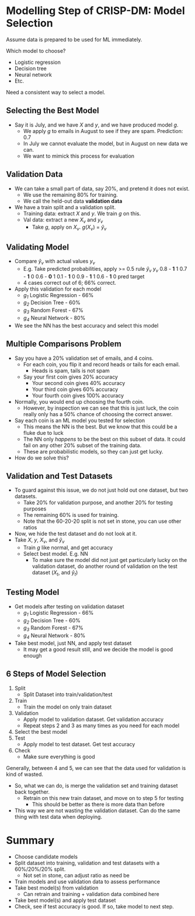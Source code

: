 # Modelling Step of CRISP-DM: Model Selection

Assume data is prepared to be used for ML immediately.

Which model to choose?
- Logistic regression
- Decision tree
- Neural network
- Etc.

Need a consistent way to select a model.

## Selecting the Best Model
- Say it is July, and we have *X* and *y*, and we have produced model *g*.
    - We apply *g* to emails in August to see if they are spam. Prediction: 0.7
    - In July we cannot evaluate the model, but in August on new data we can.
    - We want to mimick this process for evaluation

## Validation Data
- We can take a small part of data, say 20%, and pretend it does not exist.
    - We use the remaining 80% for training.
    - We call the held-out data **validation data**
- We have a train split and a validation split.
    - Training data: extract *X* and *y*. We train *g* on this.
    - Val data: extract a new *X<sub>v</sub>* and *y<sub>v</sub>*
        - Take *g*, apply on *X<sub>v</sub>*. *g*(*X<sub>v</sub>*) = *ŷ<sub>v</sub>*

## Validating Model
- Compare *ŷ<sub>v</sub>* with actual values *y<sub>v</sub>*
    - E.g. Take predicted probabilities, apply >= 0.5 rule
        *ŷ<sub>v</sub>*     *y<sub>v</sub>*
        0.8 - **1**              1
        0.7 - **1**              0
        0.6 - **0**              1
        0.1 - **1**              0
        0.9 - **1**              1
        0.6 - **1**              0
            pred                target
    - 4 cases correct out of 6; 66% correct.
- Apply this validation for each model
    - *g<sub>1</sub>* Logistic Regression   - 66%
    - *g<sub>2</sub>* Decision Tree         - 60%
    - *g<sub>3</sub>* Random Forest         - 67%
    - *g<sub>4</sub>* Neural Network        - 80%
- We see the NN has the best accuracy and select this model

## Multiple Comparisons Problem
- Say you have a 20% validation set of emails, and 4 coins.
    - For each coin, you flip it and record heads or tails for each email.
        - Heads is spam, tails is not spam
    - Say your first coin gives 20% accuracy
        - Your second coin gives 40% accuracy
        - Your third coin gives 60% accuracy
        - Your fourth coin gives 100% accuracy
- Normally, you would end up choosing the fourth coin. 
    - However, by inspection we can see that this is just luck, the coin really only has a 50% chance of choosing the correct answer.
- Say each coin is an ML model you tested for selection
    - This means the NN is the best. But we know that this could be a fluke due to luck
    - The NN only *happens* to be the best on this subset of data. It could fail on any other 20% subset of the training data.
    - These are probabilistic models, so they can just get lucky.
- How do we solve this?

## Validation and Test Datasets
- To guard against this issue, we do not just hold out one dataset, but two datasets.
    - Take 20% for validation purpose, and another 20% for testing purposes
    - The remaining 60% is used for training.
    - Note that the 60-20-20 split is not set in stone, you can use other ratios
- Now, we hide the test dataset and do not look at it.
- Take  *X*, *y*, *X<sub>v</sub>*, and *ŷ<sub>v</sub>*
    - Train *g* like normal, and get accuracy
    - Select best model. E.g. NN
        - To make sure the model did not just get particularly lucky on the validation dataset, do another round of validation on the test dataset (*X<sub>t</sub>*, and *ŷ<sub>t</sub>*)

## Testing Model
- Get models after testing on validation dataset
    - *g<sub>1</sub>* Logistic Regression   - 66%
    - *g<sub>2</sub>* Decision Tree         - 60%
    - *g<sub>3</sub>* Random Forest         - 67%
    - *g<sub>4</sub>* Neural Network        - 80%
- Take best model, just NN, and apply test dataset
    - It may get a good result still, and we decide the model is good enough

## 6 Steps of Model Selection
1. Split
    - Split Dataset into train/validation/test
2. Train
    - Train the model on only train dataset
3. Validation
    - Apply model to validation dataset. Get validation accuracy
    - Repeat steps 2 and 3 as many times as you need for each model
4. Select the best model
5. Test
    - Apply model to test dataset. Get test accuracy
6. Check
    - Make sure everything is good

Generally, between 4 and 5, we can see that the data used for validation is kind of wasted.
- So, what we can do, is merge the validation set and training dataset back together.
    - Retrain on this new train dataset, and move on to step 5 for testing
        - This should be better as there is more data than before
- This way we are not wasting the validation dataset. Can do the same thing with test data when deploying.

# Summary
- Choose candidate models
- Split dataset into training, validation and test datasets with a 60%/20%/20% split.
    - Not set in stone, can adjust ratio as need be
- Train models and use validation data to assess performance
- Take best model(s) from validation
    - Can retrain and training + validation data combined here
- Take best model(s) and apply test dataset
- Check, see if test accuracy is good. If so, take model to next step.
